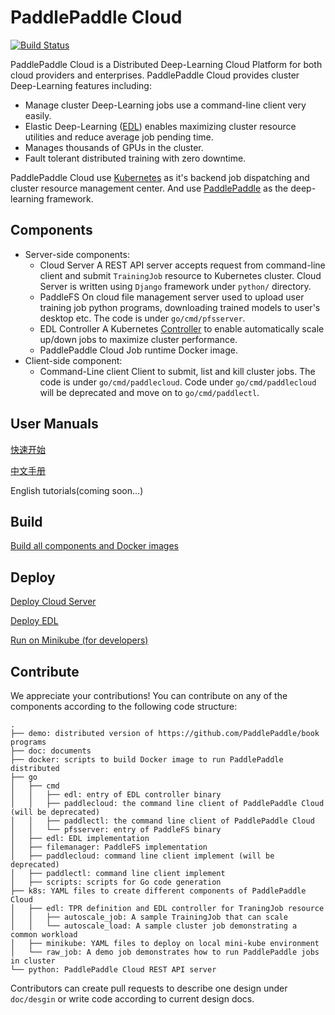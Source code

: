 # PaddlePaddle Cloud

[![Build Status](https://travis-ci.org/PaddlePaddle/cloud.svg?branch=develop)](https://travis-ci.org/PaddlePaddle/cloud)

PaddlePaddle Cloud is a Distributed Deep-Learning Cloud Platform for both cloud
providers and enterprises. PaddlePaddle Cloud provides cluster Deep-Learning
features including:

- Manage cluster Deep-Learning jobs use a command-line client very easily.
- Elastic Deep-Learning ([EDL](./doc/edl/README.md)) enables maximizing cluster resource utilities
  and reduce average job pending time.
- Manages thousands of GPUs in the cluster.
- Fault tolerant distributed training with zero downtime.

PaddlePaddle Cloud use [Kubernetes](https://kubernetes.io) as it's backend job
dispatching and cluster resource management center. And use [PaddlePaddle](https://github.com/PaddlePaddle/Paddle.git)
as the deep-learning framework. 

## Components

- Server-side components:
  - Cloud Server
    A REST API server accepts request from command-line client and submit
    `TrainingJob` resource to Kubernetes cluster. Cloud Server is written using
    `Django` framework under `python/` directory.
  - PaddleFS
    On cloud file management server used to upload user training job python programs,
    downloading trained models to user's desktop etc. The code is under `go/cmd/pfsserver`.
  - EDL Controller
    A Kubernetes [Controller](https://kubernetes.io/docs/concepts/api-extension/custom-resources/#custom-controllers)
    to enable automatically scale up/down jobs to maximize cluster performance.
  - PaddlePaddle Cloud Job runtime Docker image.
- Client-side component:
  - Command-Line client
    Client to submit, list and kill cluster jobs. The code is under
    `go/cmd/paddlecloud`. Code under `go/cmd/paddlecloud` will be deprecated and
    move on to `go/cmd/paddlectl`.

## User Manuals

[快速开始](./doc/tutorial_cn.md)

[中文手册](./doc/usage_cn.md)

English tutorials(coming soon...)

## Build

[Build all components and Docker images](./doc/build/build.md)

## Deploy

[Deploy Cloud Server](./doc/deploy/deploy.md)

[Deploy EDL](./doc/deploy/deploy_edl.md)

[Run on Minikube (for developers)](./doc/deploy/run_on_minikube.md)

## Contribute

We appreciate your contributions! You can contribute on any of the components
according to the following code structure:

```
.
├── demo: distributed version of https://github.com/PaddlePaddle/book programs
├── doc: documents
├── docker: scripts to build Docker image to run PaddlePaddle distributed
├── go
│   ├── cmd
│   │   ├── edl: entry of EDL controller binary
│   │   ├── paddlecloud: the command line client of PaddlePaddle Cloud (will be deprecated)
│   │   ├── paddlectl: the command line client of PaddlePaddle Cloud
│   │   └── pfsserver: entry of PaddleFS binary
│   ├── edl: EDL implementation
│   ├── filemanager: PaddleFS implementation
│   ├── paddlecloud: command line client implement (will be deprecated)
│   ├── paddlectl: command line client implement
│   ├── scripts: scripts for Go code generation
├── k8s: YAML files to create different components of PaddlePaddle Cloud
│   ├── edl: TPR definition and EDL controller for TraningJob resource
│   │   ├── autoscale_job: A sample TrainingJob that can scale
│   │   └── autoscale_load: A sample cluster job demonstrating a common workload
│   ├── minikube: YAML files to deploy on local mini-kube environment
│   └── raw_job: A demo job demonstrates how to run PaddlePaddle jobs in cluster
└── python: PaddlePaddle Cloud REST API server
```

Contributors can create pull requests to describe one design under `doc/desgin`
or write code according to current design docs.